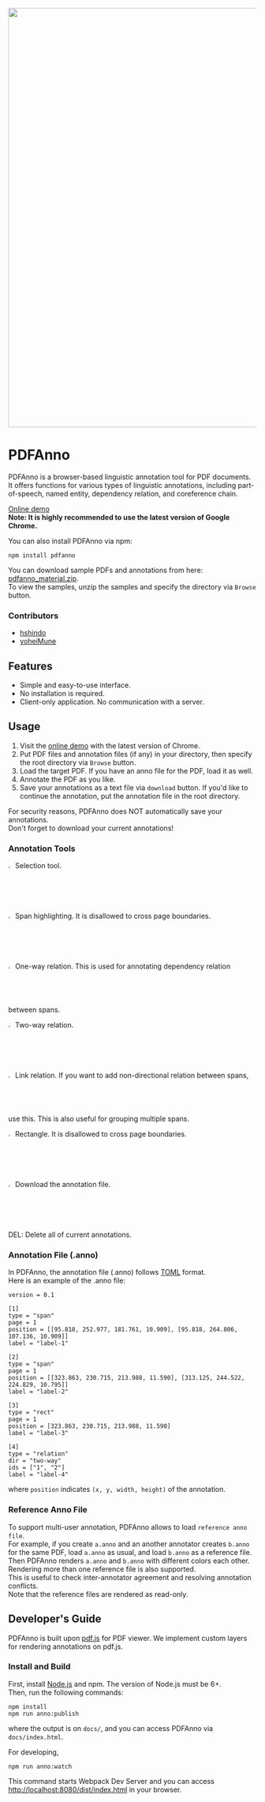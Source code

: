 <p align="center"><img src="https://github.com/paperai/pdfanno/blob/master/pdfanno.gif" width="850"></p>

# PDFAnno
PDFAnno is a browser-based linguistic annotation tool for PDF documents.  
It offers functions for various types of linguistic annotations, including part-of-speech, named entity, dependency relation, and coreference chain.  

[Online demo](https://paperai.github.io/pdfanno/)  
**Note: It is highly recommended to use the latest version of Google Chrome.**

You can also install PDFAnno via npm:
```
npm install pdfanno
```

You can download sample PDFs and annotations from here: [pdfanno_material.zip](https://cl.naist.jp/%7Eshindo/pdfanno_material.zip).  
To view the samples, unzip the samples and specify the directory via `Browse` button.

### Contributors
* [hshindo](https://github.com/hshindo)
* [yoheiMune](https://github.com/yoheiMune)

## Features
* Simple and easy-to-use interface.
* No installation is required.
* Client-only application. No communication with a server.

## Usage
1. Visit the [online demo](https://paperai.github.io/pdfanno/) with the latest version of Chrome.
1. Put PDF files and annotation files (if any) in your directory, then specify the root directory via `Browse` button.
1. Load the target PDF. If you have an anno file for the PDF, load it as well.
1. Annotate the PDF as you like.
1. Save your annotations as a text file via `download` button. If you'd like to continue the annotation, put the annotation file in the root directory.

For security reasons, PDFAnno does NOT automatically save your annotations.  
Don't forget to download your current annotations!  

### Annotation Tools
<img src="https://github.com/paperai/pdfanno/blob/master/icons/fa-mouse-pointer.png" width="2%"> Selection tool.

<img src="https://github.com/paperai/pdfanno/blob/master/icons/fa-pencil.png" width="2%"> Span highlighting. It is disallowed to cross page boundaries.

<img src="https://github.com/paperai/pdfanno/blob/master/icons/fa-long-arrow-right.png" width="2%"> One-way relation. This is used for annotating dependency relation between spans.

<img src="https://github.com/paperai/pdfanno/blob/master/icons/fa-arrows-h.png" width="2%"> Two-way relation.

<img src="https://github.com/paperai/pdfanno/blob/master/icons/fa-minus.png" width="2%"> Link relation. If you want to add non-directional relation between spans, use this. This is also useful for grouping multiple spans.

<img src="https://github.com/paperai/pdfanno/blob/master/icons/fa-square-o.png" width="2%"> Rectangle. It is disallowed to cross page boundaries.

<img src="https://github.com/paperai/pdfanno/blob/master/icons/fa-download.png" width="2%"> Download the annotation file.

DEL: Delete all of current annotations.

### Annotation File (.anno)
In PDFAnno, the annotation file (.anno) follows [TOML](https://github.com/toml-lang/toml) format.  
Here is an example of the .anno file:
```
version = 0.1

[1]
type = "span"
page = 1
position = [[95.818, 252.977, 181.761, 10.909], [95.818, 264.806, 107.136, 10.909]]
label = "label-1"

[2]
type = "span"
page = 1
position = [[323.863, 230.715, 213.988, 11.590], [313.125, 244.522, 224.829, 10.795]]
label = "label-2"

[3]
type = "rect"
page = 1
position = [323.863, 230.715, 213.988, 11.590]
label = "label-3"

[4]
type = "relation"
dir = "two-way"
ids = ["1", "2"]
label = "label-4"
```
where `position` indicates `(x, y, width, height)` of the annotation.

### Reference Anno File
To support multi-user annotation, PDFAnno allows to load `reference anno file`.  
For example, if you create `a.anno` and an another annotator creates `b.anno` for the same PDF, load `a.anno` as usual, and load `b.anno` as a reference file. Then PDFAnno renders `a.anno` and `b.anno` with different colors each other. Rendering more than one reference file is also supported.   
This is useful to check inter-annotator agreement and resolving annotation conflicts.  
Note that the reference files are rendered as read-only.

## Developer's Guide
PDFAnno is built upon [pdf.js](https://github.com/mozilla/pdf.js) for PDF viewer.
We implement custom layers for rendering annotations on pdf.js.

### Install and Build
First, install [Node.js](https://nodejs.org/) and npm. The version of Node.js must be 6+.  
Then, run the following commands:
```
npm install
npm run anno:publish
```
where the output is on `docs/`, and you can access PDFAnno via `docs/index.html`.  

For developing,
```
npm run anno:watch
```
This command starts Webpack Dev Server and you can access  [http://localhost:8080/dist/index.html](http://localhost:8080/dist/index.html) in your browser.

